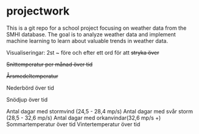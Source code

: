 # projectwork

This is a git repo for a school project focusing on weather data from the SMHI database. The goal is to analyze weather data and implement machine learning to learn about valuable trends in weather data. 


Visualiseringar: 2st ~ före och efter ett ord för att ~~stryka över~~

~~Snittemperatur per månad över tid~~

~~Årsmedeltemperatur~~

Nederbörd över tid

Snödjup över tid

Antal dagar med stormvind (24,5 - 28,4 mp/s)
Antal dagar med svår storm (28,5 - 32,6 mp/s)
Antal dagar med orkanvindar(32,6 mp/s +)
Sommartemperatur över tid
Vintertemperatur över tid
